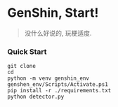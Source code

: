 # GenShin, Start!
> 没什么好说的, 玩梗适度.

### Quick Start
```shell
git clone
cd
python -m venv genshin_env
genshen_env/Scripts/Activate.ps1
pip install -r ./requirements.txt
python detector.py
```